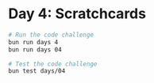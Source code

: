 # Day 4: Scratchcards

```bash
# Run the code challenge
bun run days 4
bun run days 04

# Test the code challenge
bun test days/04
```
